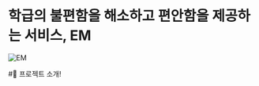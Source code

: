 # 학급의 불편함을 해소하고 편안함을 제공하는 서비스, EM
![EM](https://user-images.githubusercontent.com/47629333/181464279-a7b4739d-3edf-4925-baf7-41931c6fd5b8.png)

#📌 프로젝트 소개!
